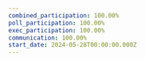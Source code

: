 ```yaml
---
combined_participation: 100.00%
poll_participation: 100.00%
exec_participation: 100.00%
communication: 100.00%
start_date: 2024-05-28T00:00:00.000Z
---
```


